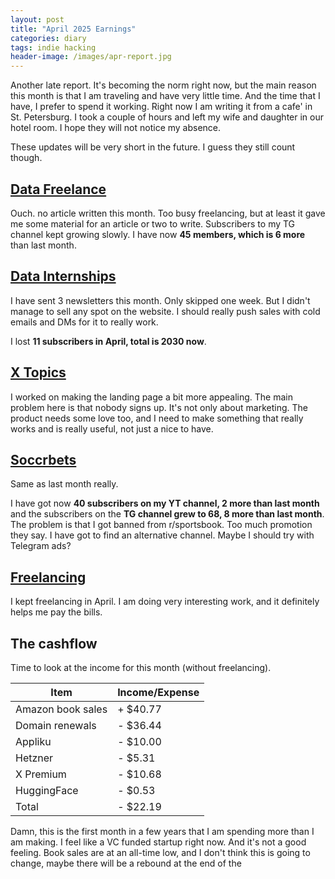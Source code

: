 ```yaml
---
layout: post
title: "April 2025 Earnings"
categories: diary
tags: indie hacking
header-image: /images/apr-report.jpg
---
```


Another late report. It's becoming the norm right now, but the main reason this month is that I am traveling and have very little time. And the time that I have, I prefer to spend it working.
Right now I am writing it from a cafe' in St. Petersburg. I took a couple of hours and left my wife and daughter in our hotel room. I hope they will not notice my absence.

These updates will be very short in the future. I guess they still count though.

## [Data Freelance][tg-datafreelance]

Ouch. no article written this month. Too busy freelancing, but at least it gave me some material for an article or two to write. Subscribers to my TG channel kept growing slowly. I have now **45 members, which is 6 more** than last month.

## [Data Internships][datainternships]

I have sent 3 newsletters this month. Only skipped one week. But I didn't manage to sell any spot on the website. I should really push sales with cold emails and DMs for it to really work.

I lost **11 subscribers in April, total is 2030 now**.

## [X Topics][xtopics]

I worked on making the landing page a bit more appealing. The main problem here is that nobody signs up. It's not only about marketing. The product needs some love too, and I need to make something that really works and is really useful, not just a nice to have.

## [Soccrbets][soccrbets]

Same as last month really.

I have got now **40 subscribers on my YT channel, 2 more than last month** and the subscribers on the **TG channel grew to 68, 8 more than last month**. The problem is that I got banned from r/sportsbook. Too much promotion they say. I have got to find an alternative channel. Maybe I should try with Telegram ads?

## [Freelancing][personal]

I kept freelancing in April. I am doing very interesting work, and it definitely helps me pay the bills.

## The cashflow

Time to look at the income for this month (without freelancing).

| Item              | Income/Expense |
| ----------------- | -------------- |
| Amazon book sales | + $40.77       |
| Domain renewals   | - $36.44       |
| Appliku           | - $10.00       |
| Hetzner           | - $5.31        |
| X Premium         | - $10.68       |
| HuggingFace       | - $0.53        |
| Total             | - $22.19       |

Damn, this is the first month in a few years that I am spending more than I am making. I feel like a VC funded startup right now. And it's not a good feeling. Book sales are at an all-time low, and I don't think this is going to change, maybe there will be a rebound at the end of the

[soccrbets]: https://soccrbets.com
[xtopics]: https://xtopics.co
[personal]: https://x.com/tropianhs
[datainternships]: https://datainternships.co
[telegram-soccrbets]: https://t.me/soccrbets
[soccrbets-video]: https://youtu.be/4US_E-1cL0w
[tg-datafreelance]: https://t.me/datafreelance
[yt-video]: https://youtu.be/WXE_ewe6zqM
